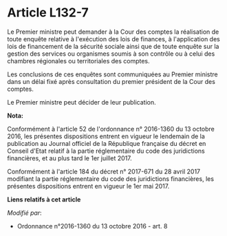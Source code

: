 # Article L132-7

Le Premier ministre peut demander à la Cour des comptes la réalisation de toute enquête relative à l'exécution des lois de
finances, à l'application des lois de financement de la sécurité sociale ainsi que de toute enquête sur la gestion des
services ou organismes soumis à son contrôle ou à celui des chambres régionales ou territoriales des comptes.

Les conclusions de ces enquêtes sont communiquées au Premier ministre dans un délai fixé après consultation du premier
président de la Cour des comptes.

Le Premier ministre peut décider de leur publication.

**Nota:**

Conformément à l'article 52 de l'ordonnance n° 2016-1360 du 13 octobre 2016, les présentes dispositions entrent en vigueur le
lendemain de la publication au Journal officiel de la République française du décret en Conseil d'Etat relatif à la partie
réglementaire du code des juridictions financières, et au plus tard le 1er juillet 2017.

Conformément à l'article 184 du décret n° 2017-671 du 28 avril 2017 modifiant la partie réglementaire du code des
juridictions financières, les présentes dispositions entrent en vigueur le 1er mai 2017.

**Liens relatifs à cet article**

_Modifié par_:

  - Ordonnance n°2016-1360 du 13 octobre 2016 - art. 8
